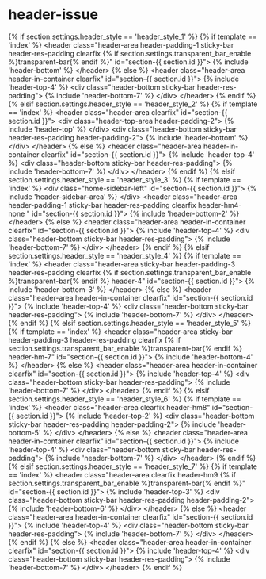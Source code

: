 # header-issue
{% if section.settings.header_style == 'header_style_1' %}  {% if template == 'index' %} &lt;header class="header-area header-padding-1 sticky-bar header-res-padding clearfix {% if section.settings.transparent_bar_enable %}transparent-bar{% endif %}" id="section-{{ section.id }}">   {% include 'header-bottom' %} &lt;/header> {% else %}  &lt;header class="header-area header-in-container clearfix" id="section-{{ section.id }}">   {% include 'header-top-4' %}   &lt;div class="header-bottom sticky-bar header-res-padding">     {% include 'header-bottom-7' %}   &lt;/div> &lt;/header>  {% endif %}   {% elsif section.settings.header_style == 'header_style_2' %}  {% if template == 'index' %} &lt;header class="header-area clearfix" id="section-{{ section.id }}">   &lt;div class="header-top-area header-padding-2">     {% include 'header-top' %}   &lt;/div>   &lt;div class="header-bottom sticky-bar header-res-padding header-padding-2">     {% include 'header-bottom' %}   &lt;/div> &lt;/header> {% else %}  &lt;header class="header-area header-in-container clearfix" id="section-{{ section.id }}">   {% include 'header-top-4' %}   &lt;div class="header-bottom sticky-bar header-res-padding">     {% include 'header-bottom-7' %}   &lt;/div> &lt;/header>  {% endif %}   {% elsif section.settings.header_style == 'header_style_3' %}  {% if template == 'index' %} &lt;div class="home-sidebar-left" id="section-{{ section.id }}">   {% include 'header-sidebar-area' %} &lt;/div> &lt;header class="header-area header-padding-1 sticky-bar header-res-padding clearfix header-hm4-none " id="section-{{ section.id }}">   {% include 'header-bottom-2' %} &lt;/header> {% else %}  &lt;header class="header-area header-in-container clearfix" id="section-{{ section.id }}">   {% include 'header-top-4' %}   &lt;div class="header-bottom sticky-bar header-res-padding">     {% include 'header-bottom-7' %}   &lt;/div> &lt;/header>  {% endif %}   {% elsif section.settings.header_style == 'header_style_4' %}  {% if template == 'index' %} &lt;header class="header-area sticky-bar header-padding-3 header-res-padding clearfix {% if section.settings.transparent_bar_enable %}transparent-bar{% endif %} header-4" id="section-{{ section.id }}">   {% include 'header-bottom-3' %} &lt;/header> {% else %}  &lt;header class="header-area header-in-container clearfix" id="section-{{ section.id }}">   {% include 'header-top-4' %}   &lt;div class="header-bottom sticky-bar header-res-padding">     {% include 'header-bottom-7' %}   &lt;/div> &lt;/header>  {% endif %}    {% elsif section.settings.header_style == 'header_style_5' %}  {% if template == 'index' %} &lt;header class="header-area sticky-bar header-padding-3 header-res-padding clearfix {% if section.settings.transparent_bar_enable %}transparent-bar{% endif %} header-hm-7" id="section-{{ section.id }}">   {% include 'header-bottom-4' %} &lt;/header> {% else %}  &lt;header class="header-area header-in-container clearfix" id="section-{{ section.id }}">   {% include 'header-top-4' %}   &lt;div class="header-bottom sticky-bar header-res-padding">     {% include 'header-bottom-7' %}   &lt;/div> &lt;/header>  {% endif %}     {% elsif section.settings.header_style == 'header_style_6' %}  {% if template == 'index' %} &lt;header class="header-area clearfix header-hm8" id="section-{{ section.id }}">   {% include 'header-top-2' %}   &lt;div class="header-bottom sticky-bar header-res-padding header-padding-2">     {% include 'header-bottom-5' %}   &lt;/div> &lt;/header> {% else %}  &lt;header class="header-area header-in-container clearfix" id="section-{{ section.id }}">   {% include 'header-top-4' %}   &lt;div class="header-bottom sticky-bar header-res-padding">     {% include 'header-bottom-7' %}   &lt;/div> &lt;/header>  {% endif %}   {% elsif section.settings.header_style == 'header_style_7' %}  {% if template == 'index' %} &lt;header class="header-area clearfix header-hm9 {% if section.settings.transparent_bar_enable %}transparent-bar{% endif %}" id="section-{{ section.id }}">   {% include 'header-top-3' %}   &lt;div class="header-bottom sticky-bar header-res-padding header-padding-2">     {% include 'header-bottom-6' %}   &lt;/div> &lt;/header> {% else %}  &lt;header class="header-area header-in-container clearfix" id="section-{{ section.id }}">   {% include 'header-top-4' %}   &lt;div class="header-bottom sticky-bar header-res-padding">     {% include 'header-bottom-7' %}   &lt;/div> &lt;/header>  {% endif %}  {% else %}  &lt;header class="header-area header-in-container clearfix" id="section-{{ section.id }}">   {% include 'header-top-4' %}   &lt;div class="header-bottom sticky-bar header-res-padding">     {% include 'header-bottom-7' %}   &lt;/div> &lt;/header>  {% endif %}
